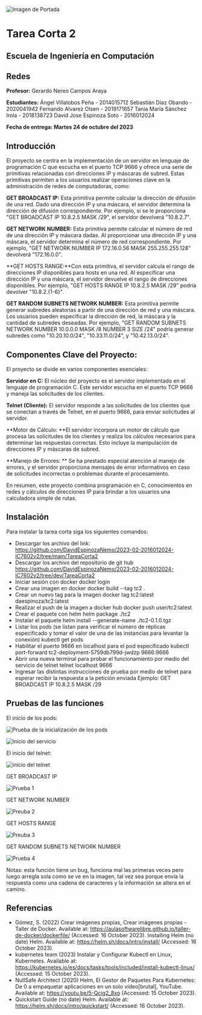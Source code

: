 ![Imagen de Portada](C:\Users\david\OneDrive\Escritorio\2023-02-2016012024-IC7602v2\TareaCorta2\documentacion\Portada.png)

# Tarea Corta 2

## Escuela de Ingeniería en Computación

## Redes

**Profesor:** Gerardo Nereo Campos Araya

**Estudiantes:**
Ángel Villalobos Peña      - 2014015712
Sebastián Díaz Obando   - 2020041942
Fernando Alvarez Olsen   - 2019171657
Tania María Sánchez Irola - 2018138723
David Jose Espinoza Soto - 2016012024



**Fecha de entrega: Martes 24 de octubre del 2023**

## Introducción

El proyecto se centra en la implementación de un servidor en lenguaje de programación C que escucha en el puerto TCP 9666 y ofrece una serie de primitivas relacionadas con direcciones IP y máscaras de subred. Estas primitivas permiten a los usuarios realizar operaciones clave en la administración de redes de computadoras, como:

**GET BROADCAST IP:** Esta primitiva permite calcular la dirección de difusión de una red. Dado una dirección IP y una máscara, el servidor determina la dirección de difusión correspondiente. Por ejemplo, si se le proporciona "GET BROADCAST IP 10.8.2.5 MASK /29", el servidor devolverá "10.8.2.7".

**GET NETWORK NUMBER:** Esta primitiva permite calcular el número de red de una dirección IP y máscara dadas. Al proporcionar una dirección IP y una máscara, el servidor determina el número de red correspondiente. Por ejemplo, "GET NETWORK NUMBER IP 172.16.0.56 MASK 255.255.255.128" devolverá "172.16.0.0".

**GET HOSTS RANGE:**Con esta primitiva, el servidor calcula el rango de direcciones IP disponibles para hosts en una red. Al especificar una dirección IP y una máscara, el servidor devuelve el rango de direcciones disponibles. Por ejemplo, "GET HOSTS RANGE IP 10.8.2.5 MASK /29" podría devolver "10.8.2.{1-6}".

**GET RANDOM SUBNETS NETWORK NUMBER:** Esta primitiva permite generar subredes aleatorias a partir de una dirección de red y una máscara. Los usuarios pueden especificar la dirección de red, la máscara y la cantidad de subredes deseadas. Por ejemplo, "GET RANDOM SUBNETS NETWORK NUMBER 10.0.0.0 MASK /8 NUMBER 3 SIZE /24" podría generar subredes como "10.20.10.0/24", "10.33.11.0/24", y "10.42.13.0/24".

## Componentes Clave del Proyecto:

El proyecto se divide en varios componentes esenciales:

**Servidor en C:** El núcleo del proyecto es el servidor implementado en el lenguaje de programación C. Este servidor escucha en el puerto TCP 9666 y maneja las solicitudes de los clientes.

**Telnet  (Cliente):** El servidor responde a las solicitudes de los clientes que se conectan a través de Telnet, en el puerto 9666, para enviar solicitudes al servidor.

**Motor de Cálculo: **El servidor incorpora un motor de cálculo que procesa las solicitudes de los clientes y realiza los cálculos necesarios para determinar las respuestas correctas. Esto incluye la manipulación de direcciones IP y máscaras de subred.

**Manejo de Errores: ** Se ha prestado especial atención al manejo de errores, y el servidor proporciona mensajes de error informativos en caso de solicitudes incorrectas o problemas durante el procesamiento.

En resumen, este proyecto combina programación en C, conocimientos en redes y cálculos de direcciones IP para brindar a los usuarios una calculadora simple de rutas.

## Instalación

Para instalar la tarea corta siga los siguientes comandos:

- Descargar los archivo del link: https://github.com/DavidEspinozaNemo/2023-02-2016012024-IC7602v2/tree/main/TareaCorta2
- Descargar los archivo del repositorio de git hub https://github.com/DavidEspinozaNemo/2023-02-2016012024-IC7602v2/tree/dev/TareaCorta2
- Iniciar sesión con docker
  docker login
- Crear una imagen en docker
  docker build --tag tc2 .
- Crear un nuevo tag para la imagen
  docker tag tc2:latest daespinoza/tc2:latest
- Realizar el push de la imagen a docker hub
  docker push user/tc2:latest
- Crear el paquete con helm
  helm package ./tc2
- Instalar el paquete
  helm install --generate-name  ./tc2-0.1.0.tgz
- Listar los pods (se listan para verificar el número de réplicas especificado y tomar el valor de una de las instancias para levantar la conexión)
  kubectl get pods
- Habilitar el puerto 9666 en localhost para el pod especificado
  kubectl port-forward tc2-deployment-5759db799d-jwdzp 9666:9666
- Abrir una nueva terminal para probar el funcionamiento por medio del servicio de telnet
  telnet localhost 9666
- Ingresar las distintas instrucciones de prueba por medio de telnet para esperar recibir la respuesta a la petición enviada
  Ejemplo: GET BROADCAST IP 10.8.2.5 MASK /29

## Pruebas de las funciones

El inicio de los pods:

![Prueba de la inicialización de los pods](C:\Users\david\OneDrive\Escritorio\2023-02-2016012024-IC7602v2\TareaCorta2\documentacion\inicio-pods.png)

![Inicio del servicio](C:\Users\david\OneDrive\Escritorio\2023-02-2016012024-IC7602v2\TareaCorta2\documentacion\inicio-servicio.png)

El inicio del telnet:

![inicio del telnet](C:\Users\david\OneDrive\Escritorio\2023-02-2016012024-IC7602v2\TareaCorta2\documentacion\inicio-telnet.png)

GET BROADCAST IP

![Prueba 1](C:\Users\david\OneDrive\Escritorio\2023-02-2016012024-IC7602v2\TareaCorta2\documentacion\prueba1.png)

GET NETWORK NUMBER

![Preuba 2](C:\Users\david\OneDrive\Escritorio\2023-02-2016012024-IC7602v2\TareaCorta2\documentacion\prueba2.png)

GET HOSTS RANGE

![Preuba 3](C:\Users\david\OneDrive\Escritorio\2023-02-2016012024-IC7602v2\TareaCorta2\documentacion\prueba3.png)

GET RANDOM SUBNETS NETWORK NUMBER

![Prueba 4](C:\Users\david\OneDrive\Escritorio\2023-02-2016012024-IC7602v2\TareaCorta2\documentacion\prueba4.png)

Notas: esta función tiene un bug, funciona mal las primeras veces pero luego arregla sola como se ve en la imagen, tal vez sea porque envía la respuesta como una cadena de caracteres y la información se altera en el camino.

## Referencias

- Gómez, S. (2022) Crear imágenes propias, Crear imágenes propias - Taller de Docker. Available at: https://aulasoftwarelibre.github.io/taller-de-docker/dockerfile/ (Accessed: 16 October 2023).
  Installing Helm (no date) Helm. Available at: https://helm.sh/docs/intro/install/ (Accessed: 16 October 2023).
- kubernetes team (2023) Instalar y Configurar Kubectl en Linux, Kubernetes. Available at: https://kubernetes.io/es/docs/tasks/tools/included/install-kubectl-linux/ (Accessed: 15 October 2023).
- NullSafe Architect (2020) Helm, El Gestor de Paquetes Para Kubernetes: De 0 a empaquetar aplicaciones en un solo vídeo[brutal], YouTube. Available at: https://youtu.be/5-Qcig2_8xo (Accessed: 15 October 2023).
- Quickstart Guide (no date) Helm. Available at: https://helm.sh/docs/intro/quickstart/ (Accessed: 16 October 2023). 